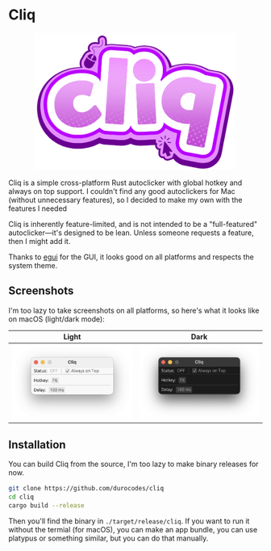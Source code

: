 # Cliq

<div align="center">
  <img src="./assets/logo.png" width="400" />
</div>

Cliq is a simple cross-platform Rust autoclicker with global hotkey and always on top support. I couldn't find any good autoclickers for Mac (without unnecessary features), so I decided to make my own with the features I needed

Cliq is inherently feature-limited, and is not intended to be a "full-featured" autoclicker—it's designed to be lean. Unless someone requests a feature, then I might add it.

Thanks to [egui](https://github.com/emilk/egui) for the GUI, it looks good on all platforms and respects the system theme.

## Screenshots

I'm too lazy to take screenshots on all platforms, so here's what it looks like on macOS (light/dark mode):

| Light                        | Dark                       |
| ---------------------------- | -------------------------- |
| ![light](./assets/light.png) | ![dark](./assets/dark.png) |

## Installation

You can build Cliq from the source, I'm too lazy to make binary releases for now.

```bash
git clone https://github.com/durocodes/cliq
cd cliq
cargo build --release
```

Then you'll find the binary in `./target/release/cliq`. If you want to run it without the termial (for macOS), you can make an app bundle, you can use platypus or something similar, but you can do that manually.
